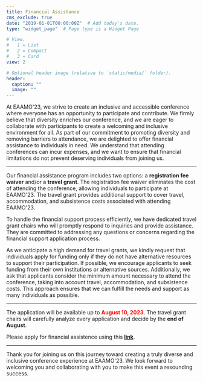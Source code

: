 ```yaml
---
title: Financial Assistance
cms_exclude: true
date: "2019-01-01T00:00:00Z"  # Add today's date.
type: "widget_page"  # Page type is a Widget Page

# View.
#   1 = List
#   2 = Compact
#   3 = Card
view: 2

# Optional header image (relative to `static/media/` folder).
header:
  caption: ""
  image: ""
---
```


At EAAMO'23, we strive to create an inclusive and accessible conference where everyone has an opportunity to participate and contribute. We firmly believe that diversity enriches our conference, and we are eager to collaborate with participants to create a welcoming and inclusive environment for all. As part of our commitment to promoting diversity and removing barriers to attendance, we are delighted to offer financial assistance to individuals in need. We understand that attending conferences can incur expenses, and we want to ensure that financial limitations do not prevent deserving individuals from joining us.

- - -

Our financial assistance program includes two options: a **registration fee waiver** and/or a **travel grant**. The registration fee waiver eliminates the cost of attending the conference, allowing individuals to participate at EAAMO'23. The travel grant provides additional support to cover travel, accommodation, and subsistence costs associated with attending EAAMO'23.

To handle the financial support process efficiently, we have dedicated travel grant chairs who will promptly respond to inquiries and provide assistance. They are committed to addressing any questions or concerns regarding the financial support application process.

As we anticipate a high demand for travel grants, we kindly request that individuals apply for funding only if they do not have alternative resources to support their participation. If possible, we encourage applicants to seek funding from their own institutions or alternative sources. Additionally, we ask that applicants consider the minimum amount necessary to attend the conference, taking into account travel, accommodation, and subsistence costs. This approach ensures that we can fulfill the needs and support as many individuals as possible.

- - -

The application will be available up to <span style="color:red">**August 10, 2023**</span>.
The travel grant chairs will carefully analyze every application and decide by the **end of August**.

Please apply for financial assistence using this **[link](https://docs.google.com/forms/d/e/1FAIpQLSdDPDae4pspkE6fd9ALp1oVM0JKhCCfLIBLhL5NnDLMrc18YA/viewform)**.

- - -

Thank you for joining us on this journey toward creating a truly diverse and inclusive conference experience at EAAMO'23. We look forward to welcoming you and collaborating with you to make this event a resounding success.